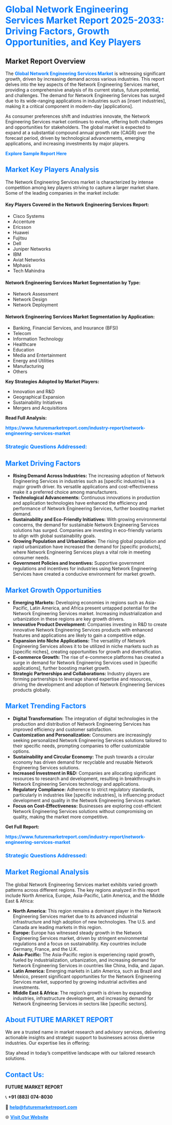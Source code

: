 <h1 style="color: #007BFF;">Global Network Engineering Services Market Report 2025-2033: Driving Factors, Growth Opportunities, and Key Players</h1>

<section id="overview">
<h2>Market Report Overview</h2>
<p>The <a href="https://www.futuremarketreport.com/industry-report/network-engineering-services-market" style="color: #007BFF; text-decoration: none;"><strong>Global Network Engineering Services Market</strong></a> is witnessing significant growth, driven by increasing demand across various industries. This report delves into the key aspects of the Network Engineering Services market, providing a comprehensive analysis of its current status, future potential, and challenges. The demand for Network Engineering Services has surged due to its wide-ranging applications in industries such as [insert industries], making it a critical component in modern-day [applications].</p>
<p>As consumer preferences shift and industries innovate, the Network Engineering Services market continues to evolve, offering both challenges and opportunities for stakeholders. The global market is expected to expand at a substantial compound annual growth rate (CAGR) over the forecast period, driven by technological advancements, emerging applications, and increasing investments by major players.</p>
</section>

<section id="overview">
<p><a href="https://www.futuremarketreport.com/request-sample/reportId=102215" style="color: #007BFF; text-decoration: none;"><strong>Explore Sample Report Here</strong></a></p>
</section>

<section id="key-players">
<h2 style="color: #007BFF;">Market Key Players Analysis</h2>
<p>The Network Engineering Services market is characterized by intense competition among key players striving to capture a larger market share. Some of the leading companies in the market include:</p>
<h4>Key Players Covered in the Network Engineering Services Report:</h4>
<ul><li>Cisco Systems</li><li>Accenture</li><li>Ericsson</li><li>Huawei</li><li>Fujitsu</li><li>Dell</li><li>Juniper Networks</li><li>IBM</li><li>Aviat Networks</li><li>Mphasis</li><li>Tech Mahindra</li></ul>
<h4>Network Engineering Services Market Segmentation by Type:</h4>
<ul><li>Network Assessment</li><li>Network Design</li><li>Network Deployment</li></ul>

<h4>Network Engineering Services Market Segmentation by Application:</h4>
<ul><li>Banking, Financial Services, and Insurance (BFSI)</li><li>Telecom</li><li>Information Technology</li><li>Healthcare</li><li>Education</li><li>Media and Entertainment</li><li>Energy and Utilities</li><li>Manufacturing</li><li>Others</li></ul>
<p><strong>Key Strategies Adopted by Market Players:</strong></p>
<ul>
<li>Innovation and R&D</li>
<li>Geographical Expansion</li>
<li>Sustainability Initiatives</li>
<li>Mergers and Acquisitions</li>
</ul>
</section>

<section>
<p><strong>Read Full Analysis: </strong></p><a href="https://www.futuremarketreport.com/industry-report/network-engineering-services-market" style="color: #007BFF; text-decoration: none;"><strong>https://www.futuremarketreport.com/industry-report/network-engineering-services-market</strong></a>
<h3 style="color: #007BFF;">Strategic Questions Addressed:</h3>
</section>

<section id="driving-factors">
<h2 style="color: #007BFF;">Market Driving Factors</h2>
<ul>
<li><strong>Rising Demand Across Industries:</strong> The increasing adoption of Network Engineering Services in industries such as [specific industries] is a major growth driver. Its versatile applications and cost-effectiveness make it a preferred choice among manufacturers.</li>
<li><strong>Technological Advancements:</strong> Continuous innovations in production and application technologies have enhanced the efficiency and performance of Network Engineering Services, further boosting market demand.</li>
<li><strong>Sustainability and Eco-Friendly Initiatives:</strong> With growing environmental concerns, the demand for sustainable Network Engineering Services solutions has surged. Companies are investing in eco-friendly variants to align with global sustainability goals.</li>
<li><strong>Growing Population and Urbanization:</strong> The rising global population and rapid urbanization have increased the demand for [specific products], where Network Engineering Services plays a vital role in meeting consumer needs.</li>
<li><strong>Government Policies and Incentives:</strong> Supportive government regulations and incentives for industries using Network Engineering Services have created a conducive environment for market growth.</li>
</ul>
</section>

<section id="growth-opportunities">
<h2 style="color: #007BFF;">Market Growth Opportunities</h2>
<ul>
<li><strong>Emerging Markets:</strong> Developing economies in regions such as Asia-Pacific, Latin America, and Africa present untapped potential for the Network Engineering Services market. Increasing industrialization and urbanization in these regions are key growth drivers.</li>
<li><strong>Innovative Product Development:</strong> Companies investing in R&D to create innovative Network Engineering Services products with enhanced features and applications are likely to gain a competitive edge.</li>
<li><strong>Expansion into Niche Applications:</strong> The versatility of Network Engineering Services allows it to be utilized in niche markets such as [specific niches], creating opportunities for growth and diversification.</li>
<li><strong>E-commerce Growth:</strong> The rise of e-commerce platforms has created a surge in demand for Network Engineering Services used in [specific applications], further boosting market growth.</li>
<li><strong>Strategic Partnerships and Collaborations:</strong> Industry players are forming partnerships to leverage shared expertise and resources, driving the development and adoption of Network Engineering Services products globally.</li>
</ul>
</section>

<section id="trending-factors">
<h2 style="color: #007BFF;">Market Trending Factors</h2>
<ul>
<li><strong>Digital Transformation:</strong> The integration of digital technologies in the production and distribution of Network Engineering Services has improved efficiency and customer satisfaction.</li>
<li><strong>Customization and Personalization:</strong> Consumers are increasingly seeking personalized Network Engineering Services solutions tailored to their specific needs, prompting companies to offer customizable options.</li>
<li><strong>Sustainability and Circular Economy:</strong> The push towards a circular economy has driven demand for recyclable and reusable Network Engineering Services solutions.</li>
<li><strong>Increased Investment in R&D:</strong> Companies are allocating significant resources to research and development, resulting in breakthroughs in Network Engineering Services technology and applications.</li>
<li><strong>Regulatory Compliance:</strong> Adherence to strict regulatory standards, particularly in industries like [specific industries], is influencing product development and quality in the Network Engineering Services market.</li>
<li><strong>Focus on Cost-Effectiveness:</strong> Businesses are exploring cost-efficient Network Engineering Services solutions without compromising on quality, making the market more competitive.</li>
</ul>
</section>

<section>
<p><strong>Get Full Report: </strong></p><a href="https://www.futuremarketreport.com/industry-report/network-engineering-services-market" style="color: #007BFF; text-decoration: none;"><strong>https://www.futuremarketreport.com/industry-report/network-engineering-services-market</strong></a>
<h3 style="color: #007BFF;">Strategic Questions Addressed:</h3>
</section>


<section id="regional-analysis">
<h2 style="color: #007BFF;">Market Regional Analysis</h2>
<p>The global Network Engineering Services market exhibits varied growth patterns across different regions. The key regions analyzed in this report include North America, Europe, Asia-Pacific, Latin America, and the Middle East & Africa:</p>
<ul>
<li><strong>North America:</strong> This region remains a dominant player in the Network Engineering Services market due to its advanced industrial infrastructure and high adoption of new technologies. The U.S. and Canada are leading markets in this region.</li>
<li><strong>Europe:</strong> Europe has witnessed steady growth in the Network Engineering Services market, driven by stringent environmental regulations and a focus on sustainability. Key countries include Germany, France, and the U.K.</li>
<li><strong>Asia-Pacific:</strong> The Asia-Pacific region is experiencing rapid growth, fueled by industrialization, urbanization, and increasing demand for Network Engineering Services in countries like China, India, and Japan.</li>
<li><strong>Latin America:</strong> Emerging markets in Latin America, such as Brazil and Mexico, present significant opportunities for the Network Engineering Services market, supported by growing industrial activities and investments.</li>
<li><strong>Middle East & Africa:</strong> The region’s growth is driven by expanding industries, infrastructure development, and increasing demand for Network Engineering Services in sectors like [specific sectors].</li>
</ul>
</section>

<footer>
<h2 style="color: #007BFF;">About FUTURE MARKET REPORT</h2>
<p>We are a trusted name in market research and advisory services, delivering actionable insights and strategic support to businesses across diverse industries. Our expertise lies in offering:</p>

<p>Stay ahead in today’s competitive landscape with our tailored research solutions.</p>

<h2 style="color: #007BFF;">Contact Us:</h2>
<p><strong>FUTURE MARKET REPORT</strong></p>
<p>📞 <strong>+91 (883) 074-8030</strong></p>
<p>📧 <strong><a href="mailto:help@futuremarketreport.com" style="color: #007BFF;">help@futuremarketreport.com</a></strong></p>
<p>🌐 <strong><a href="https://www.futuremarketreport.com/" style="color: #007BFF;">Visit Our Website</a></strong></p>
</footer>